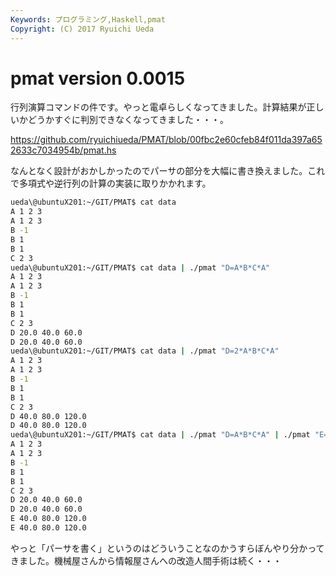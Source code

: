 ```yaml
---
Keywords: プログラミング,Haskell,pmat
Copyright: (C) 2017 Ryuichi Ueda
---
```


# <!--:ja-->pmat version 0.0015<!--:-->
<!--:ja-->行列演算コマンドの件です。やっと電卓らしくなってきました。計算結果が正しいかどうかすぐに判別できなくなってきました・・・。

<a target="_blank" href="https://github.com/ryuichiueda/PMAT/blob/00fbc2e60cfeb84f011da397a652633c7034954b/pmat.hs">https://github.com/ryuichiueda/PMAT/blob/00fbc2e60cfeb84f011da397a652633c7034954b/pmat.hs</a>

なんとなく設計がおかしかったのでパーサの部分を大幅に書き換えました。これで多項式や逆行列の計算の実装に取りかかれます。

```bash
ueda\@ubuntuX201:~/GIT/PMAT$ cat data 
A 1 2 3
A 1 2 3
B -1
B 1
B 1
C 2 3
ueda\@ubuntuX201:~/GIT/PMAT$ cat data | ./pmat "D=A*B*C*A"
A 1 2 3
A 1 2 3
B -1
B 1
B 1
C 2 3
D 20.0 40.0 60.0
D 20.0 40.0 60.0
ueda\@ubuntuX201:~/GIT/PMAT$ cat data | ./pmat "D=2*A*B*C*A"
A 1 2 3
A 1 2 3
B -1
B 1
B 1
C 2 3
D 40.0 80.0 120.0
D 40.0 80.0 120.0
ueda\@ubuntuX201:~/GIT/PMAT$ cat data | ./pmat "D=A*B*C*A" | ./pmat "E=2*D"
A 1 2 3
A 1 2 3
B -1
B 1
B 1
C 2 3
D 20.0 40.0 60.0
D 20.0 40.0 60.0
E 40.0 80.0 120.0
E 40.0 80.0 120.0
```

やっと「パーサを書く」というのはどういうことなのかうすらぼんやり分かってきました。機械屋さんから情報屋さんへの改造人間手術は続く・・・<!--:-->
